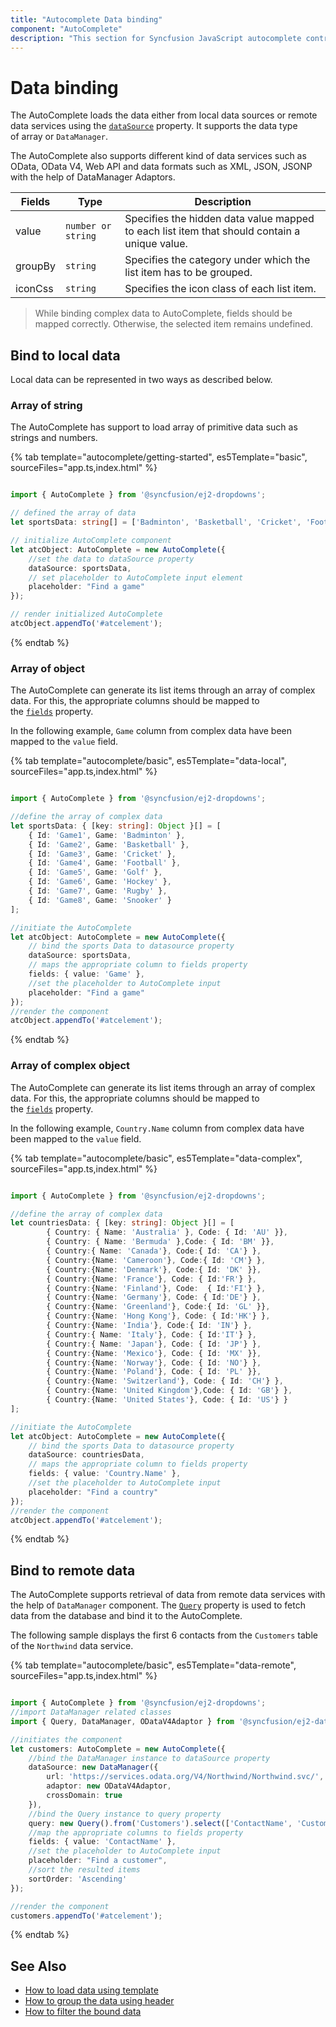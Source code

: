 ```yaml
---
title: "Autocomplete Data binding"
component: "AutoComplete"
description: "This section for Syncfusion JavaScript autocomplete control shows how to bind with local data source and how to fetch data from remote data service."
---
```


# Data binding

The AutoComplete loads the data either from local data sources or remote data services using the [`dataSource`](../api/auto-complete/#datasource)
property. It supports the data type of array or
`DataManager`.

The AutoComplete also supports different kind of data services such as OData, OData V4, Web API and data formats such as XML, JSON, JSONP with the help of DataManager Adaptors.

| Fields | Type | Description |
|------|------|-------------|
| value |  `number or string` | Specifies the hidden data value mapped to each list item that should contain a unique value. |
| groupBy |  `string` | Specifies the category under which the list item has to be grouped. |
| iconCss |  `string` | Specifies the icon class of each list item. |

>While binding complex data to AutoComplete, fields should be mapped correctly. Otherwise, the selected
item remains undefined.

## Bind to local data

Local data can be represented in two ways as described below.

### Array of string

The AutoComplete has support to load array of primitive data such as strings and numbers.

{% tab template="autocomplete/getting-started", es5Template="basic", sourceFiles="app.ts,index.html" %}

```typescript

import { AutoComplete } from '@syncfusion/ej2-dropdowns';

// defined the array of data
let sportsData: string[] = ['Badminton', 'Basketball', 'Cricket', 'Football', 'Golf', 'Gymnastics', 'Hockey', 'Tennis'];

// initialize AutoComplete component
let atcObject: AutoComplete = new AutoComplete({
    //set the data to dataSource property
    dataSource: sportsData,
    // set placeholder to AutoComplete input element
    placeholder: "Find a game"
});

// render initialized AutoComplete
atcObject.appendTo('#atcelement');
```

{% endtab %}

### Array of object

The AutoComplete can generate its list items through an array of complex data. For this,
the appropriate columns should be mapped to the [`fields`](../api/auto-complete/#fields) property.

In the following example, `Game` column from complex data have been mapped to the `value` field.

{% tab template="autocomplete/basic", es5Template="data-local", sourceFiles="app.ts,index.html" %}

```typescript

import { AutoComplete } from '@syncfusion/ej2-dropdowns';

//define the array of complex data
let sportsData: { [key: string]: Object }[] = [
    { Id: 'Game1', Game: 'Badminton' },
    { Id: 'Game2', Game: 'Basketball' },
    { Id: 'Game3', Game: 'Cricket' },
    { Id: 'Game4', Game: 'Football' },
    { Id: 'Game5', Game: 'Golf' },
    { Id: 'Game6', Game: 'Hockey' },
    { Id: 'Game7', Game: 'Rugby' },
    { Id: 'Game8', Game: 'Snooker' }
];

//initiate the AutoComplete
let atcObject: AutoComplete = new AutoComplete({
    // bind the sports Data to datasource property
    dataSource: sportsData,
    // maps the appropriate column to fields property
    fields: { value: 'Game' },
    //set the placeholder to AutoComplete input
    placeholder: "Find a game"
});
//render the component
atcObject.appendTo('#atcelement');

```

{% endtab %}

### Array of complex object

The AutoComplete can generate its list items through an array of complex data. For this,
the appropriate columns should be mapped to the [`fields`](../api/auto-complete/#fields) property.

In the following example, `Country.Name` column from complex data have been mapped to the `value` field.

{% tab template="autocomplete/basic", es5Template="data-complex", sourceFiles="app.ts,index.html" %}

```typescript

import { AutoComplete } from '@syncfusion/ej2-dropdowns';

//define the array of complex data
let countriesData: { [key: string]: Object }[] = [
        { Country: { Name: 'Australia' }, Code: { Id: 'AU' }},
        { Country: { Name: 'Bermuda' },Code: { Id: 'BM' }},
        { Country:{ Name: 'Canada'}, Code:{ Id: 'CA'} },
        { Country:{Name: 'Cameroon'}, Code:{ Id: 'CM'} },
        { Country:{Name: 'Denmark'}, Code:{ Id: 'DK' }},
        { Country:{Name: 'France'}, Code: { Id:'FR'} },
        { Country:{Name: 'Finland'}, Code:  { Id:'FI'} },
        { Country:{Name: 'Germany'}, Code: { Id:'DE'} },
        { Country:{Name: 'Greenland'}, Code:{ Id: 'GL' }},
        { Country:{Name: 'Hong Kong'}, Code: { Id:'HK'} },
        { Country:{Name: 'India'}, Code:{ Id: 'IN'} },
        { Country:{ Name: 'Italy'}, Code: { Id:'IT'} },
        { Country:{ Name: 'Japan'}, Code: { Id: 'JP'} },
        { Country:{Name: 'Mexico'}, Code: { Id: 'MX' }},
        { Country:{Name: 'Norway'}, Code: { Id: 'NO'} },
        { Country:{Name: 'Poland'}, Code: { Id: 'PL' }},
        { Country:{Name: 'Switzerland'}, Code: { Id: 'CH'} },
        { Country:{Name: 'United Kingdom'},Code: { Id: 'GB'} },
        { Country:{Name: 'United States'}, Code: { Id: 'US'} }
];

//initiate the AutoComplete
let atcObject: AutoComplete = new AutoComplete({
    // bind the sports Data to datasource property
    dataSource: countriesData,
    // maps the appropriate column to fields property
    fields: { value: 'Country.Name' },
    //set the placeholder to AutoComplete input
    placeholder: "Find a country"
});
//render the component
atcObject.appendTo('#atcelement');

```

{% endtab %}

## Bind to remote data

The AutoComplete supports retrieval of data from remote data services with the help of
`DataManager` component. The [`Query`](../api/auto-complete/#query)
property is used to fetch data from the database and bind it to the AutoComplete.

The following sample displays the first 6 contacts from the `Customers` table of the `Northwind` data service.

{% tab template="autocomplete/basic", es5Template="data-remote", sourceFiles="app.ts,index.html" %}

```typescript

import { AutoComplete } from '@syncfusion/ej2-dropdowns';
//import DataManager related classes
import { Query, DataManager, ODataV4Adaptor } from '@syncfusion/ej2-data';

//initiates the component
let customers: AutoComplete = new AutoComplete({
    //bind the DataManager instance to dataSource property
    dataSource: new DataManager({
        url: 'https://services.odata.org/V4/Northwind/Northwind.svc/',
        adaptor: new ODataV4Adaptor,
        crossDomain: true
    }),
    //bind the Query instance to query property
    query: new Query().from('Customers').select(['ContactName', 'CustomerID']).take(6),
    //map the appropriate columns to fields property
    fields: { value: 'ContactName' },
    //set the placeholder to AutoComplete input
    placeholder: "Find a customer",
    //sort the resulted items
    sortOrder: 'Ascending'
});

//render the component
customers.appendTo('#atcelement');

```

{% endtab %}

## See Also

* [How to load data using template](./templates/#item-template)
* [How to group the data using header](./grouping)
* [How to filter the bound data](./filtering)